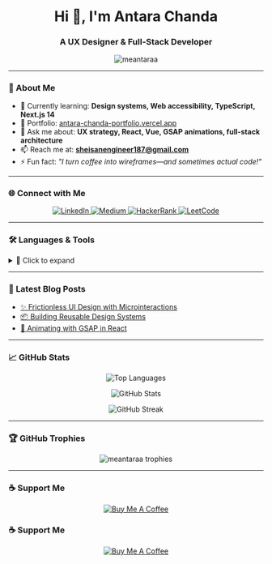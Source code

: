 <h1 align="center">Hi 👋, I'm Antara Chanda</h1>
<h3 align="center">A UX Designer & Full-Stack Developer</h3>

<p align="center">
  <img src="https://komarev.com/ghpvc/?username=meantaraa&label=Profile%20views&color=0e75b6&style=flat" alt="meantaraa" />
</p>

---

### 🌱 About Me

- 🧠 Currently learning: **Design systems, Web accessibility, TypeScript, Next.js 14**  
- 💼 Portfolio: [antara-chanda-portfolio.vercel.app](https://antara-chanda-portfolio.vercel.app/)  
- 💬 Ask me about: **UX strategy, React, Vue, GSAP animations, full-stack architecture**  
- 📫 Reach me at: **sheisanengineer187@gmail.com**  
- ⚡ Fun fact: _"I turn coffee into wireframes—and sometimes actual code!"_

---

### 🌐 Connect with Me

<p align="center">
  <a href="https://www.linkedin.com/in/meantaraa/" target="_blank">
    <img src="https://raw.githubusercontent.com/rahuldkjain/github-profile-readme-generator/master/src/images/icons/Social/linked-in-alt.svg" alt="LinkedIn" height="30" width="40" />
  </a>
  <a href="https://medium.com/@strawberryme" target="_blank">
    <img src="https://raw.githubusercontent.com/rahuldkjain/github-profile-readme-generator/master/src/images/icons/Social/medium.svg" alt="Medium" height="30" width="40" />
  </a>
  <a href="https://www.hackerrank.com/antara00418" target="_blank">
    <img src="https://raw.githubusercontent.com/rahuldkjain/github-profile-readme-generator/master/src/images/icons/Social/hackerrank.svg" alt="HackerRank" height="30" width="40" />
  </a>
  <a href="https://leetcode.com/antarachanda/" target="_blank">
    <img src="https://raw.githubusercontent.com/rahuldkjain/github-profile-readme-generator/master/src/images/icons/Social/leet-code.svg" alt="LeetCode" height="30" width="40" />
  </a>
</p>

---

### 🛠️ Languages & Tools

<details>
<summary>🧩 Click to expand</summary>
<br>
<p align="center">
  <!-- Frontend -->
  <img src="https://raw.githubusercontent.com/devicons/devicon/master/icons/react/react-original-wordmark.svg" alt="React" width="40" height="40"/> 
  <img src="https://reactnative.dev/img/header_logo.svg" alt="React Native" width="40" height="40"/> 
  <img src="https://cdn.worldvectorlogo.com/logos/nextjs-2.svg" alt="Next.js" width="40" height="40"/> 
  <img src="https://www.vectorlogo.zone/logos/figma/figma-icon.svg" alt="Figma" width="40" height="40"/> 
  <img src="https://www.vectorlogo.zone/logos/framer/framer-icon.svg" alt="Framer" width="40" height="40"/>
  <img src="https://www.vectorlogo.zone/logos/tailwindcss/tailwindcss-icon.svg" alt="Tailwind" width="40" height="40"/>

  <!-- Backend -->
  <img src="https://raw.githubusercontent.com/devicons/devicon/master/icons/nodejs/nodejs-original-wordmark.svg" alt="Node.js" width="40" height="40"/>
  <img src="https://raw.githubusercontent.com/devicons/devicon/master/icons/express/express-original-wordmark.svg" alt="Express" width="40" height="40"/>
  <img src="https://cdn.worldvectorlogo.com/logos/django.svg" alt="Django" width="40" height="40"/>
  <img src="https://www.vectorlogo.zone/logos/springio/springio-icon.svg" alt="Spring" width="40" height="40"/>

  <!-- Databases -->
  <img src="https://raw.githubusercontent.com/devicons/devicon/master/icons/postgresql/postgresql-original-wordmark.svg" alt="PostgreSQL" width="40" height="40"/>
  <img src="https://raw.githubusercontent.com/devicons/devicon/master/icons/mysql/mysql-original-wordmark.svg" alt="MySQL" width="40" height="40"/>
  <img src="https://raw.githubusercontent.com/devicons/devicon/master/icons/mongodb/mongodb-original-wordmark.svg" alt="MongoDB" width="40" height="40"/>

  <!-- Cloud & DevOps -->
  <img src="https://raw.githubusercontent.com/devicons/devicon/master/icons/docker/docker-original-wordmark.svg" alt="Docker" width="40" height="40"/>
  <img src="https://www.vectorlogo.zone/logos/kubernetes/kubernetes-icon.svg" alt="Kubernetes" width="40" height="40"/>
  <img src="https://raw.githubusercontent.com/devicons/devicon/master/icons/amazonwebservices/amazonwebservices-original-wordmark.svg" alt="AWS" width="40" height="40"/>
  <img src="https://www.vectorlogo.zone/logos/google_cloud/google_cloud-icon.svg" alt="GCP" width="40" height="40"/>
  <img src="https://www.vectorlogo.zone/logos/microsoft_azure/microsoft_azure-icon.svg" alt="Azure" width="40" height="40"/>
  <img src="https://www.vectorlogo.zone/logos/git-scm/git-scm-icon.svg" alt="Git" width="40" height="40"/>

  <!-- Programming -->
  <img src="https://raw.githubusercontent.com/devicons/devicon/master/icons/python/python-original.svg" alt="Python" width="40" height="40"/>
  <img src="https://raw.githubusercontent.com/devicons/devicon/master/icons/java/java-original.svg" alt="Java" width="40" height="40"/>
  <img src="https://raw.githubusercontent.com/devicons/devicon/master/icons/javascript/javascript-original.svg" alt="JavaScript" width="40" height="40"/>
  <img src="https://raw.githubusercontent.com/devicons/devicon/master/icons/typescript/typescript-original.svg" alt="TypeScript" width="40" height="40"/>
  <img src="https://www.vectorlogo.zone/logos/kotlinlang/kotlinlang-icon.svg" alt="Kotlin" width="40" height="40"/>

  <!-- Tools -->
  <img src="https://raw.githubusercontent.com/simple-icons/simple-icons/master/icons/cypress.svg" alt="Cypress" width="40" height="40"/>
  <img src="https://raw.githubusercontent.com/detain/svg-logos/master/svg/selenium-logo.svg" alt="Selenium" width="40" height="40"/>
  <img src="https://www.vectorlogo.zone/logos/jenkins/jenkins-icon.svg" alt="Jenkins" width="40" height="40"/>
  <img src="https://www.vectorlogo.zone/logos/zapier/zapier-icon.svg" alt="Zapier" width="40" height="40"/>
  <img src="https://www.vectorlogo.zone/logos/appwriteio/appwriteio-icon.svg" alt="Appwrite" width="40" height="40"/>
  <img src="https://www.vectorlogo.zone/logos/grafana/grafana-icon.svg" alt="Grafana" width="40" height="40"/>
</p>
</details>

---

### 📝 Latest Blog Posts

<!-- Replace with actual RSS if you're using a GitHub Action or automation tool -->
<!-- Static links as placeholder -->
- [✨ Frictionless UI Design with Microinteractions](https://medium.com/@strawberryme)
- [📦 Building Reusable Design Systems](https://medium.com/@strawberryme)
- [🔧 Animating with GSAP in React](https://medium.com/@strawberryme)

---

### 📈 GitHub Stats

<p align="center">
  <img src="https://github-readme-stats.vercel.app/api/top-langs?username=meantaraa&show_icons=true&locale=en&layout=compact" alt="Top Languages" />
</p>

<p align="center">
  <img src="https://github-readme-stats.vercel.app/api?username=meantaraa&show_icons=true&locale=en" alt="GitHub Stats" />
</p>

<p align="center">
  <img src="https://github-readme-streak-stats.herokuapp.com/?user=meantaraa" alt="GitHub Streak" />
</p>

---

### 🏆 GitHub Trophies

<p align="center">
  <img src="https://github-profile-trophy.vercel.app/?username=meantaraa&theme=flat" alt="meantaraa trophies" />
</p>

---

### ☕ Support Me

<p align="center">
  <a href="https://buymeacoffee.com/meantaraa">
    <img src="https://cdn.buymeacoffee.com/buttons/v2/default-yellow.png" height="50" width="210" alt="Buy Me A Coffee" />
  </a>
</p>


### ☕ Support Me

<p align="center">
  <a href="https://buymeacoffee.com/meantaraa">
    <img src="https://cdn.buymeacoffee.com/buttons/v2/default-yellow.png" height="50" width="210" alt="Buy Me A Coffee" />
  </a>
</p>
